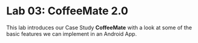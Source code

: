 # Lab 03: CoffeeMate 2.0


This lab introduces our Case Study <b>CoffeeMate</b> with a look at some of the basic features we can implement in an Android App.

